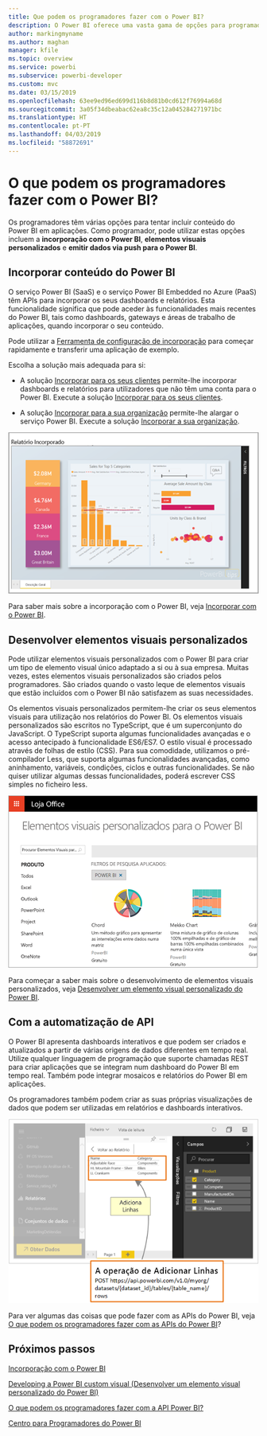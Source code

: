 ```yaml
---
title: Que podem os programadores fazer com o Power BI?
description: O Power BI oferece uma vasta gama de opções para programadores. Isto varia, desde a incorporação aos elementos visuais personalizados e conjuntos de dados de transmissão em fluxo.
author: markingmyname
ms.author: maghan
manager: kfile
ms.topic: overview
ms.service: powerbi
ms.subservice: powerbi-developer
ms.custom: mvc
ms.date: 03/15/2019
ms.openlocfilehash: 63ee9ed96ed699d116b8d81b0cd612f76994a68d
ms.sourcegitcommit: 3a05f34dbeabac62ea8c35c12a045284271971bc
ms.translationtype: HT
ms.contentlocale: pt-PT
ms.lasthandoff: 04/03/2019
ms.locfileid: "58872691"
---
```

# <a name="what-can-developers-do-with-power-bi"></a>O que podem os programadores fazer com o Power BI?

Os programadores têm várias opções para tentar incluir conteúdo do Power BI em aplicações. Como programador, pode utilizar estas opções incluem a **incorporação com o Power BI**, **elementos visuais personalizados** e **emitir dados via push para o Power BI**.

## <a name="embedding-power-bi-content"></a>Incorporar conteúdo do Power BI

O serviço Power BI (SaaS) e o serviço Power BI Embedded no Azure (PaaS) têm APIs para incorporar os seus dashboards e relatórios. Esta funcionalidade significa que pode aceder às funcionalidades mais recentes do Power BI, tais como dashboards, gateways e áreas de trabalho de aplicações, quando incorporar o seu conteúdo.

Pode utilizar a [Ferramenta de configuração de incorporação](https://aka.ms/embedsetup) para começar rapidamente e transferir uma aplicação de exemplo.

Escolha a solução mais adequada para si:

* A solução [Incorporar para os seus clientes](embedding.md#embedding-for-your-customers) permite-lhe incorporar dashboards e relatórios para utilizadores que não têm uma conta para o Power BI. Execute a solução [Incorporar para os seus clientes](https://aka.ms/embedsetup/AppOwnsData).

* A solução [Incorporar para a sua organização](embedding.md#embedding-for-your-organization) permite-lhe alargar o serviço Power BI. Execute a solução [Incorporar a sua organização](https://aka.ms/embedsetup/UserOwnsData).

![Exemplo de PBIE](media/what-can-you-do/what-can-you-do-02.png)

Para saber mais sobre a incorporação com o Power BI, veja [Incorporar com o Power BI](embedding.md).

## <a name="developing-custom-visuals"></a>Desenvolver elementos visuais personalizados

Pode utilizar elementos visuais personalizados com o Power BI para criar um tipo de elemento visual único adaptado a si ou à sua empresa. Muitas vezes, estes elementos visuais personalizados são criados pelos programadores. São criados quando o vasto leque de elementos visuais que estão incluídos com o Power BI não satisfazem as suas necessidades.

Os elementos visuais personalizados permitem-lhe criar os seus elementos visuais para utilização nos relatórios do Power BI. Os elementos visuais personalizados são escritos no TypeScript, que é um superconjunto do JavaScript. O TypeScript suporta algumas funcionalidades avançadas e o acesso antecipado à funcionalidade ES6/ES7. O estilo visual é processado através de folhas de estilo (CSS). Para sua comodidade, utilizamos o pré-compilador Less, que suporta algumas funcionalidades avançadas, como aninhamento, variáveis, condições, ciclos e outras funcionalidades. Se não quiser utilizar algumas dessas funcionalidades, poderá escrever CSS simples no ficheiro less.

![Exemplo de CV](media/what-can-you-do/powerbi-custom-visual-store.png)

Para começar a saber mais sobre o desenvolvimento de elementos visuais personalizados, veja [Desenvolver um elemento visual personalizado do Power BI](custom-visual-develop-tutorial.md).

## <a name="using-api-automation"></a>Com a automatização de API

O Power BI apresenta dashboards interativos e que podem ser criados e atualizados a partir de várias origens de dados diferentes em tempo real. Utilize qualquer linguagem de programação que suporte chamadas REST para criar aplicações que se integram num dashboard do Power BI em tempo real. Também pode integrar mosaicos e relatórios do Power BI em aplicações.

Os programadores também podem criar as suas próprias visualizações de dados que podem ser utilizadas em relatórios e dashboards interativos.

![Exemplo de dados emitidos via push](media/what-can-you-do/powerbi-push-data.png)

Para ver algumas das coisas que pode fazer com as APIs do Power BI, veja [O que podem os programadores fazer com as APIs do Power BI](overview-of-power-bi-rest-api.md)?

## <a name="next-steps"></a>Próximos passos

[Incorporação com o Power BI](embedding.md)  

[Developing a Power BI custom visual (Desenvolver um elemento visual personalizado do Power BI)](https://microsoft.github.io/PowerBI-visuals/docs/step-by-step-lab/developing-a-power-bi-custom-visual/)

[O que podem os programadores fazer com a API Power BI?](overview-of-power-bi-rest-api.md)

[Centro para Programadores do Power BI](https://powerbi.microsoft.com/developers/)